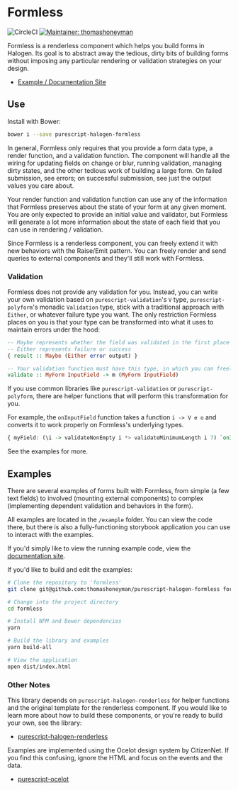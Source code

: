 # Formless

![CircleCI](https://img.shields.io/circleci/project/github/thomashoneyman/purescript-halogen-formless.svg) [![Maintainer: thomashoneyman](https://img.shields.io/badge/maintainer-thomashoneyman-lightgrey.svg)](http://github.com/thomashoneyman)

Formless is a renderless component which helps you build forms in Halogen. Its goal is to abstract away the tedious, dirty bits of building forms without imposing any particular rendering or validation strategies on your design.

- [Example / Documentation Site](https://thomashoneyman.github.io/purescript-halogen-formless/)

## Use

Install with Bower:

```sh
bower i --save purescript-halogen-formless
```

In general, Formless only requires that you provide a form data type, a render function, and a validation function. The component will handle all the wiring for updating fields on change or blur, running validation, managing dirty states, and the other tedious work of building a large form. On failed submission, see errors; on successful submission, see just the output values you care about.

Your render function and validation function can use any of the information that Formless preserves about the state of your form at any given moment. You are only expected to provide an initial value and validator, but Formless will generate a lot more information about the state of each field that you can use in rendering / validation.

Since Formless is a renderless component, you can freely extend it with new behaviors with the Raise/Emit pattern. You can freely render and send queries to external components and they'll still work with Formless.

### Validation

Formless does not provide any validation for you. Instead, you can write your own validation based on `purescript-validation`'s `V` type, `purescript-polyform`'s monadic `Validation` type, stick with a traditional approach with `Either`, or whatever failure type you want. The only restriction Formless places on you is that your type can be transformed into what it uses to maintain errors under the hood:

```purescript
-- Maybe represents whether the field was validated in the first place
-- Either represents failure or success
{ result :: Maybe (Either error output) }

-- Your validation function must have this type, in which you can freely perform monadic or applicative-style validation:
validate :: MyForm InputField -> m (MyForm InputField)
```

If you use common libraries like `purescript-validation` or `purescript-polyform`, there are helper functions that will perform this transformation for you.

For example, the `onInputField` function takes a function `i -> V e o` and converts it to work properly on Formless's underlying types.

```purescript
{ myField: (\i -> validateNonEmpty i *> validateMinimumLength i 7) `onInputField` myField }
```

See the examples for more.

## Examples

There are several examples of forms built with Formless, from simple (a few text fields) to involved (mounting external components) to complex (implementing dependent validation and behaviors in the form).

All examples are located in the `/example` folder. You can view the code there, but there is also a fully-functioning storybook application you can use to interact with the examples.

If you'd simply like to view the running example code, view the [documentation site](https://thomashoneyman.github.io/purescript-halogen-formless/).

If you'd like to build and edit the examples:

```sh
# Clone the repository to 'formless'
git clone git@github.com:thomashoneyman/purescript-halogen-formless formless

# Change into the project directory
cd formless

# Install NPM and Bower dependencies
yarn

# Build the library and examples
yarn build-all

# View the application
open dist/index.html
```

### Other Notes

This library depends on `purescript-halogen-renderless` for helper functions and the original template for the renderless component. If you would like to learn more about how to build these components, or you're ready to build your own, see the library:

- [purescript-halogen-renderless](https://github.com/thomashoneyman/purescript-halogen-renderless)

Examples are implemented using the Ocelot design system by CitizenNet. If you find this confusing, ignore the HTML and focus on the events and the data.

- [purescript-ocelot](https://github.com/citizennet/purescript-ocelot)
